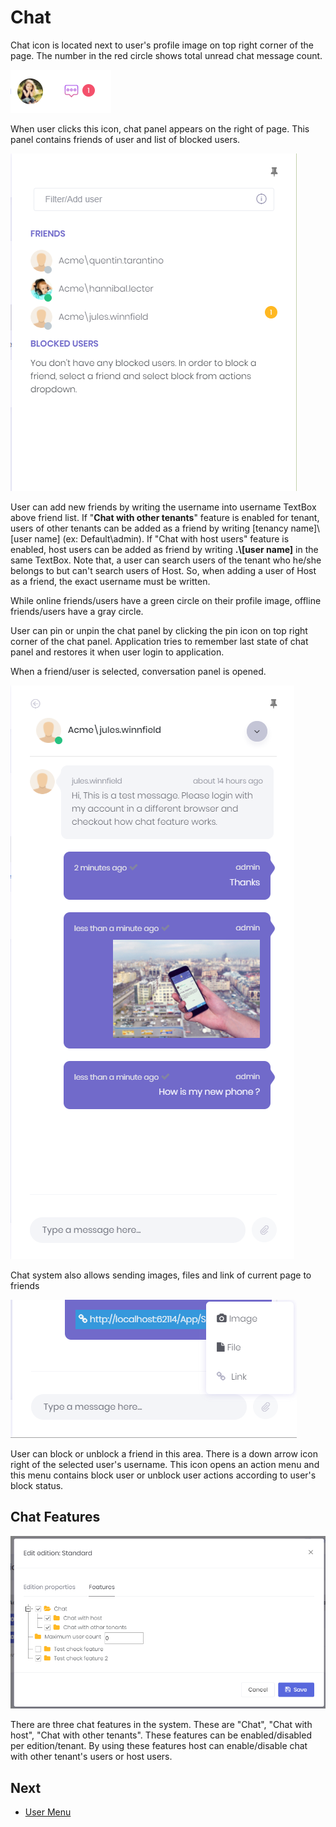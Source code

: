# Chat

Chat icon is located next to user's profile image on top right corner of the page. The number in the red circle shows total unread chat message count.

<img src="images/chat-icon-1.png" alt="User menu" class="img-thumbnail" />

When user clicks this icon, chat panel appears on the right of page. This panel contains friends of user and list of blocked users.

<img src="images/chat-friends-1.png" alt="User menu" class="img-thumbnail" />

User can add new friends by writing the username into username TextBox above friend list. If "**Chat with other tenants**" feature is enabled for tenant, users of other tenants can be added as a friend by writing
\[tenancy name\]\\\[user name\] (ex: Default\\admin). If "Chat with host users" feature is enabled, host users can be added as friend by writing  **.\\\[user name\]** in the same TextBox. Note that, a user can search users of the tenant who he/she belongs to but can't search users of Host. So, when adding a user of Host as a friend, the exact username must be written.

While online friends/users have a green circle on their profile image, offline friends/users have a gray circle.

User can pin or unpin the chat panel by clicking the pin icon on top right corner of the chat panel. Application tries to remember last state of chat panel and restores it when user login to application.

When a friend/user is selected, conversation panel is opened.

<img src="images/chat-conversation-1.png" alt="User menu" class="img-thumbnail" />

Chat system also allows sending images, files and link of current page to friends

<img src="images/chat-attachments-core.png" alt="Chat attachments" class="img-thumbnail" />

User can block or unblock a friend in this area. There is a down arrow icon right of the selected user's username. This icon opens an action menu and this menu contains block user or unblock user actions according to user's block status.

## Chat Features

<img src="images/chat-features-1.png" alt="User menu" class="img-thumbnail" />

There are three chat features in the system. These are "Chat", "Chat with host", "Chat with other tenants". These features can be enabled/disabled per edition/tenant. By using these features host can enable/disable chat with other tenant's users or host users.

## Next

- [User Menu](Features-Angular-User-Menu)

